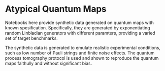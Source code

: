 # Atypical Quantum Maps

Notebooks here provide synthetic data generated on quantum maps with known spesification. Specifically, they are generated by exponentiating random Linbladian generators with different paramters, providing a varied set of target benchmarks.

The synthetic data is generated to emulate realistic experimental conditions, such as low number of Pauli strings and finite noise effects. The quantum process tomography protocol is used and shown to reproduce the quantum maps faithully and without significant bias.